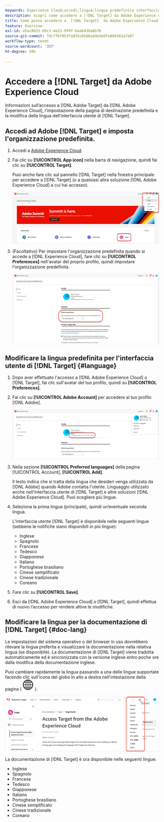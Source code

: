 ```yaml
---
keywords: Experience Cloud;accedi;lingua;lingua predefinita interfaccia;lingua predefinita
description: Scopri come accedere a [!DNL Target] da Adobe Experience Cloud, impostare l'organizzazione predefinita e modificare la lingua dell'interfaccia utente e della documentazione di [!DNL Target] .
title: Come posso accedere a  [!DNL Target]  da Adobe Experience Cloud?
feature: Overview
exl-id: a5ac8d33-69c3-4e21-9f0f-baab430a6b76
source-git-commit: 7dc7f6f053fa935c0166edde3e0fe09d161a7a67
workflow-type: tm+mt
source-wordcount: '357'
ht-degree: 50%

---
```


# Accedere a [!DNL Target] da Adobe Experience Cloud

Informazioni sull’accesso a [!DNL Adobe Target] da [!DNL Adobe Experience Cloud], l’impostazione della pagina di destinazione predefinita e la modifica della lingua dell’interfaccia utente di [!DNL Target].

## Accedi ad Adobe [!DNL Target] e imposta l&#39;organizzazione predefinita.

1. Accedi a [Adobe Experience Cloud](https://experience.adobe.com/).

1. Fai clic su **[!UICONTROL App icon]** nella barra di navigazione, quindi fai clic su **[!UICONTROL Target]**.

   Puoi anche fare clic sul pannello [!DNL Target] nella finestra principale per accedere a [!DNL Target] (o a qualsiasi altra soluzione [!DNL Adobe Experience Cloud] a cui hai accesso).

   ![Icona dell’applicazione](/help/main/c-intro/assets/appmenu-new.png)

1. (Facoltativo) Per impostare l&#39;organizzazione predefinita quando si accede a [!DNL Experience Cloud], fare clic su **[!UICONTROL Preferences]** nell&#39;avatar del proprio profilo, quindi impostare l&#39;organizzazione predefinita.

   ![Pagina di destinazione](/help/main/c-intro/assets/pagepref-new.png)

## Modificare la lingua predefinita per l&#39;interfaccia utente di [!DNL Target] {#language}

1. Dopo aver effettuato l&#39;accesso a [!DNL Adobe Experience Cloud] o [!DNL Target], fai clic sull&#39;avatar del tuo profilo, quindi su **[!UICONTROL Preferences]**.

1. Fai clic su **[!UICONTROL Adobe Account]** per accedere al tuo profilo [!DNL Adobe].

   ![Account Adobe](/help/main/c-intro/assets/adobe-account.png)

1. Nella sezione **[!UICONTROL Preferred languages]** della pagina [!UICONTROL Account], **[!UICONTROL Add]**.

   Il testo indica che si tratta della lingua che desideri venga utilizzata da [!DNL Adobe] quando Adobe contatta l&#39;utente. Linguaggio utilizzato anche nell&#39;interfaccia utente di [!DNL Target] e altre soluzioni [!DNL Adobe Experience Cloud]. Puoi scegliere più lingue.

1. Seleziona la prima lingua (principale), quindi un’eventuale seconda lingua.

   L’interfaccia utente [!DNL Target] è disponibile nelle seguenti lingue (sebbene le notifiche siano disponibili in più lingue):

   * Inglese
   * Spagnolo
   * Francese
   * Tedesco
   * Giapponese
   * Italiano
   * Portoghese brasiliano
   * Cinese semplificato
   * Cinese tradizionale
   * Coreano

1. Fare clic su **[!UICONTROL Save]**.

1. Esci da [!DNL Adobe Experience Cloud] o [!DNL Target], quindi effettua di nuovo l’accesso per rendere attive le modifiche.

## Modificare la lingua per la documentazione di [!DNL Target] {#doc-lang}

Le impostazioni del sistema operativo o del browser in uso dovrebbero rilevare la lingua preferita e visualizzare la documentazione nella relativa lingua (se disponibile). La documentazione di [!DNL Target] viene tradotta automaticamente ed è sincronizzata con la versione inglese entro poche ore dalla modifica della documentazione inglese.

Puoi cambiare rapidamente la lingua passando a una delle lingue supportate facendo clic sull&#39;icona del globo in alto a destra nell&#39;intestazione della pagina ( ![cambio lingua](/help/main/assets/icons/GlobeGrid.svg) ).

![Cambia lingua](/help/main/c-intro/assets/mt-original.png)

La documentazione di [!DNL Target] è ora disponibile nelle seguenti lingue:

* Inglese
* Spagnolo
* Francese
* Tedesco
* Giapponese
* Italiano
* Portoghese brasiliano
* Cinese semplificato
* Cinese tradizionale
* Coreano
